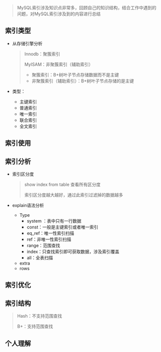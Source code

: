 > MySQL索引涉及知识点非常多，回顾自己的知识结构，结合工作中遇到的问题，对MySQL索引涉及到的内容进行总结

## 索引类型

* 从存储引擎分析

  > Innodb：聚簇索引
  >
  > MyISAM：非聚簇索引（辅助索引）
  >
  > * 聚簇索引：B+树叶子节点存储数据而不是主键
  > * 非聚簇索引（辅助索引）：B+树叶子节点存储的是主键

* 类型：

  - 主键索引
  - 普通索引
  - 唯一索引
  - 联合索引
  - 全文索引

## 索引使用

> 

## 索引分析

* 索引区分度

  > show index from table 查看所有区分度
  >
  > 索引区分度越大越好，通过此索引过滤掉的数据越多

* explain语法分析

  * Type
    * system ：表中只有一行数据
    * const：一般是主键索引或者唯一索引
    * eq_ref：唯一性索引扫描
    * ref：非唯一性索引扫描
    * range：范围查找
    * index：只查找索引即可获取数据，涉及索引覆盖
    * all：全表扫描
  * extra
  * rows



## 索引优化





## 索引结构

> Hash：不支持范围查找
>
> B+：支持范围查找







## 个人理解





